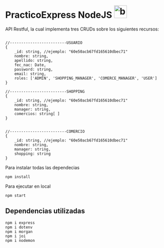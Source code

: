 # PracticoExpress NodeJS <img src="https://www.vectorlogo.zone/logos/nodejs/nodejs-icon.svg" alt="babel" width="40" height="40"/>

API Restful, la cual implementa tres CRUDs sobre los siguientes recursos:
<pre>
<code>
//-------------------------USUARIO
{
    _id: string, //ejemplo: "60e50acb67fd165610dbec71"
    nombre: string,
    apellido: string,
    fec_nac: Date,
    password: string,
    email: string,
    roles: ['ADMIN', 'SHOPPING_MANAGER', 'COMERCE_MANAGER', 'USER']
}

//-------------------------SHOPPING
{
    _id: string, //ejemplo: "60e50acb67fd165610dbec71"
    nombre: string,
    manager: string,
    comercios: string[ ]
}


//-------------------------COMERCIO
{
    _id: string, //ejemplo: "60e50acb67fd165610dbec71"
    nombre: string,
    manager: string,
    shopping: string
}
</code></pre>

Para instalar todas las dependecias
<pre>
<code>npm install</code></pre>

Para ejecutar en local
<pre>
<code>npm start</code></pre>



## Dependencias utilizadas
<pre>
<code>npm i express
npm i dotenv
npm i morgan
npm i joi
npm i nodemon
</code></pre>

